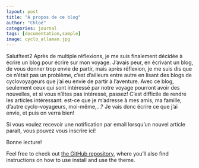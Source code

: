```yaml
---
layout: post
title: "A propos de ce blog"
author: "Chloé"
categories: journal
tags: [documentation,sample]
image: cyclo_allaman.jpg
---
```


Salut!test2
Après de multiple réflexions, je me suis finalement décidée à écrire un blog pour écrire sur mon voyage. J’avais peur, en écrivant un blog, de vous donner trop envie de partir, mais après réflexion, je me suis dis que ce n’était pas un problème, c’est d’ailleurs entre autre en lisant des blogs de cyclovoyageurs que j’ai eu envie de partir à l’aventure.
Avec ce blog, seulement ceux qui sont intéressé par notre voyage pourront avoir des nouvelles, et si vous n’êtes pas intéressé, passez!
C’est difficile de rendre les articles intéressant: est-ce que je m’adresse à mes amis, ma famille, d’autre cyclo-voyageurs, moi-même,...? Je vais donc écrire ce que j’ai envie, et puis on verra bien!

Si vous voulez recevoir une notification par email lorsqu’un nouvel article parait, vous pouvez vous inscrire ici! 

Bonne lecture!

Feel free to check out <a href="https://github.com/LeNPaul/jekyll-starter-kit" target="_blank">the GitHub repository</a>, where you’ll also find instructions on how to use install and use the theme.
